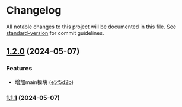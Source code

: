 # Changelog

All notable changes to this project will be documented in this file. See [standard-version](https://github.com/conventional-changelog/standard-version) for commit guidelines.

## [1.2.0](https://github.com/LemonsNight/-daiyousei-tools/compare/v1.1.1...v1.2.0) (2024-05-07)


### Features

* 增加main模块 ([e5f5d2b](https://github.com/LemonsNight/-daiyousei-tools/commit/e5f5d2b2a93032579f394079e348cb1e8adfcfe7))

### [1.1.1](https://github.com/LemonsNight/-daiyousei-tools/compare/v1.1.0...v1.1.1) (2024-05-07)
